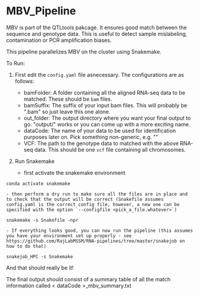 # MBV_Pipeline

MBV is part of the QTLtools pakcage. It ensures good match between the sequence and genotype data. This is useful to detect sample mislabeling, contamination or PCR amplification biases.

This pipeline parallelizes MBV on the cluster using Snakemake.

To Run:

1. First edit the `config.yaml` file asnecessary. The configurations are as follows:
    - bamFolder: A folder containing all the aligned RNA-seq data to be matched. These should be `bam` files.
    - bamSuffix: The suffix of your input bam files. This will probably be ".bam" so just leave this one alone.
    - out_folder: The output directory where you want your final output to go. "output/" works or you can come up with a more exciting name.
    - dataCode: The name of your data to be used for identification purposes later on. Pick something non-generic, e.g. ""
    - VCF: The path to the genotype data to matched with the above RNA-seq data. This should be one `vcf` file containing all chromosomes.

2. Run Snakemake
    - first activate the snakemake environment
```
conda activate snakemake
```

    - then perform a dry run to make sure all the files are in place and to check that the output will be correct (Snakefile assumes config.yaml is the correct config file, however, a new one can be specified with the option `--configfile <pick_a_file.whatever>`)
```
snakemake -s Snakefile -npr
```

    - If everything looks good, you can now run the pipeline (this assumes you have your environment set up properly - see https://github.com/RajLabMSSM/RNA-pipelines/tree/master/snakejob on how to do that)
```
snakejob_HPC -s Snakemake
```


And that should really be it!

The final output should consist of a summary table of all the match information called < dataCode >_mbv_summary.txt
